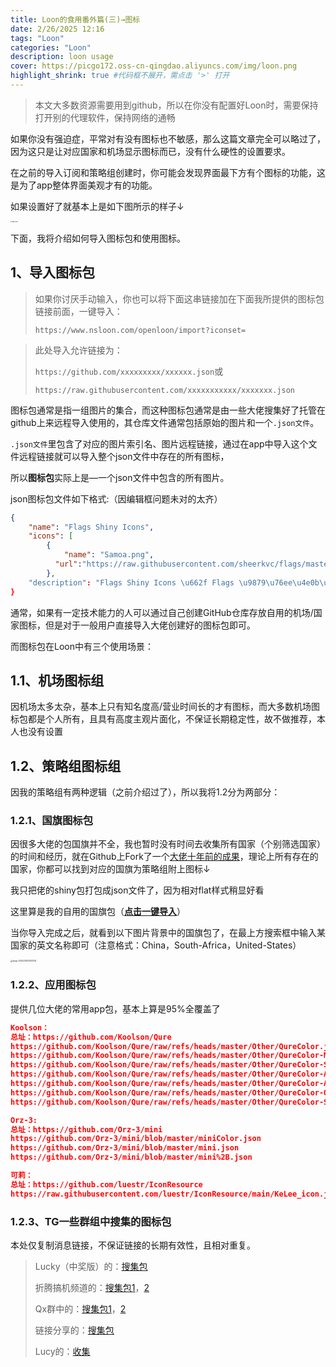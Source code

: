 ```yaml
---
title: Loon的食用番外篇(三)→图标
date: 2/26/2025 12:16
tags: "Loon"
categories: "Loon"
description: loon usage
cover: https://picgo172.oss-cn-qingdao.aliyuncs.com/img/loon.png
highlight_shrink: true #代码框不展开，需点击 '>' 打开
---
```


> 本文大多数资源需要用到github，所以在你没有配置好Loon时，需要保持打开别的代理软件，保持网络的通畅

如果你没有强迫症，平常对有没有图标也不敏感，那么这篇文章完全可以略过了，因为这只是让对应国家和机场显示图标而已，没有什么硬性的设置要求。

在之前的导入订阅和策略组创建时，你可能会发现界面最下方有个图标的功能，这是为了app整体界面美观才有的功能。

如果设置好了就基本上是如下图所示的样子↓

<img src="https://picgo172.oss-cn-qingdao.aliyuncs.com/img/IMG_9332.jpeg" alt="IMG_9332" style="zoom: 15%;" />

下面，我将介绍如何导入图标包和使用图标。

## 1、导入图标包

> 如果你讨厌手动输入，你也可以将下面这串链接加在下面我所提供的图标包链接前面，一键导入：
>
> `https://www.nsloon.com/openloon/import?iconset=`

> 此处导入允许链接为：
>
> `https://github.com/xxxxxxxxx/xxxxxx.json`或
>
> `https://raw.githubusercontent.com/xxxxxxxxxxx/xxxxxxx.json`

图标包通常是指一组图片的集合，而这种图标包通常是由一些大佬搜集好了托管在github上来远程导入使用的，其仓库文件通常包括原始的图片和一个`.json文件`。

`.json文件`里包含了对应的图片索引名、图片远程链接，通过在app中导入这个文件远程链接就可以导入整个json文件中存在的所有图标，

所以**图标包**实际上是—一个json文件中包含的所有图片。

json图标包文件如下格式:（因编辑框问题未对的太齐）

```json
{
    "name": "Flags Shiny Icons",
    "icons": [
        {
            "name": "Samoa.png", 
          "url":"https://raw.githubusercontent.com/sheerkvc/flags/master/flags/flags/shiny/64/Samoa.png"
        },
    "description": "Flags Shiny Icons \u662f Flags \u9879\u76ee\u4e0b\u7684\u5f69\u8272\u56fe\u6807\u96c6 @sheerkvc"
}
```

通常，如果有一定技术能力的人可以通过自己创建GitHub仓库存放自用的机场/国家图标，但是对于一般用户直接导入大佬创建好的图标包即可。

而图标包在Loon中有三个使用场景：

## 1.1、机场图标组

因机场太多太杂，基本上只有知名度高/营业时间长的才有图标，而大多数机场图标包都是个人所有，且具有高度主观片面化，不保证长期稳定性，故不做推荐，本人也没有设置

## 1.2、策略组图标组

因我的策略组有两种逻辑（之前介绍过了），所以我将1.2分为两部分：

### 1.2.1、国旗图标包

因很多大佬的包国旗并不全，我也暂时没有时间去收集所有国家（个别筛选国家）的时间和经历，就在Github上Fork了一个[大佬十年前的成果](https://github.com/gosquared/flags)，理论上所有存在的国家，你都可以找到对应的国旗为策略组附上图标↓

我只把佬的shiny包打包成json文件了，因为相对flat样式稍显好看

这里算是我的自用的国旗包（[**点击一键导入**](https://www.nsloon.com/openloon/import?iconset=https://raw.githubusercontent.com/sheerkvc/flags/refs/heads/master/flags/flags.json)）

当你导入完成之后，就看到以下图片背景中的国旗包了，在最上方搜索框中输入某国家的英文名称即可（注意格式：China，South-Africa，United-States）

<img src="https://picgo172.oss-cn-qingdao.aliyuncs.com/img/image-20250226013433003.png" alt="image-20250226013433003" style="zoom:20%;" />

### 1.2.2、应用图标包

提供几位大佬的常用app包，基本上算是95%全覆盖了


```json
Koolson：
总址：https://github.com/Koolson/Qure
https://github.com/Koolson/Qure/raw/refs/heads/master/Other/QureColor.json
https://github.com/Koolson/Qure/raw/refs/heads/master/Other/QureColor-Media.json
https://github.com/Koolson/Qure/raw/refs/heads/master/Other/QureColor-Server.json
https://github.com/Koolson/Qure/raw/refs/heads/master/Other/QureColor-AppGame.json
https://github.com/Koolson/Qure/raw/refs/heads/master/Other/QureColor-Area.json
https://github.com/Koolson/Qure/raw/refs/heads/master/Other/QureColor-Other.json
https://github.com/Koolson/Qure/raw/refs/heads/master/Other/QureColor-Service.json

Orz-3:
总址：https://github.com/Orz-3/mini
https://github.com/Orz-3/mini/blob/master/miniColor.json
https://github.com/Orz-3/mini/blob/master/mini.json
https://github.com/Orz-3/mini/blob/master/mini%2B.json

可莉：
总址：https://github.com/luestr/IconResource
https://raw.githubusercontent.com/luestr/IconResource/main/KeLee_icon.json
```

### 1.2.3、TG一些群组中搜集的图标包

本处仅复制消息链接，不保证链接的长期有效性，且相对重复。

> Lucky（中奖版）的：[搜集包](https://t.me/lucky1108t/323)
>
> 折腾搞机频道的：[搜集包1](https://t.me/tossichannel/1696)，[2](https://t.me/tossichannel/1721)
>
> Qx群中的：[搜集包1](https://t.me/QuanXApp/5143418)，[2](https://t.me/QuanXApp/4855035)
>
> 链接分享的：[搜集包](https://t.me/ZXYSXNONE/427)
>
> Lucy的：[收集](https://wiki.repcz.link/quantumultx/icon/#_3)
